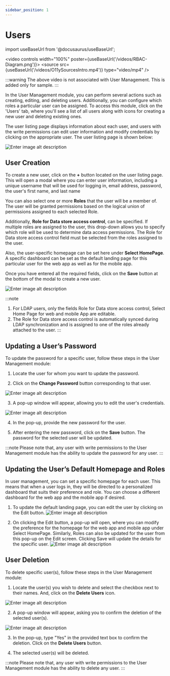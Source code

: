 ```yaml
---
sidebar_position: 1
---
```


# Users

import useBaseUrl from '@docusaurus/useBaseUrl';

<video controls width="100%" poster={useBaseUrl('/videos/RBAC-Diagram.png')}>
  <source src={useBaseUrl('/videos/O11ySourcesIntro.mp4')} type="video/mp4" />
</video>

:::warning
The above video is not associated with User Management. This is added only for sample.
:::

In the User Management module, you can perform several actions such as creating, editing, and deleting users. Additionally, you can configure which roles a particular user can be assigned. To access this module, click on the 'Users' tab, where you'll see a list of all users along with icons for creating a new user and deleting existing ones.

The user listing page displays information about each user, and users with the write permissions can edit user information and modify credentials by clicking on the appropriate user. The user listing page is shown below:

![Enter image alt description](Images/Tb9_Image_3.jpeg)

## User Creation

To create a new user, click on the **+** button located on the user listing page. This will open a modal where you can enter user information, including a unique username that will be used for logging in, email address, password, the user's first name, and last name

You can also select one or more **Roles** that the user will be a member of. The user will be granted permissions based on the logical union of permissions assigned to each selected Role.

Additionally, **Role for Data store access control**, can be specified. If multiple roles are assigned to the user, this drop-down allows you to specify which role will be used to determine data access permissions. The Role for Data store access control field must be selected from the roles assigned to the user.

Also, the user-specific homepage can be set here under **Select HomePage**. A specific dashboard can be set as the default landing page for this particular user for the web app as well as for the mobile app.

Once you have entered all the required fields, click on the **Save** button at the bottom of the modal to create a new user.

![Enter image alt description](Images/FCk_Image_4.png)

:::note

1. For LDAP users, only the fields Role for Data store access control, Select Home Page for web and mobile App are editable.
2. The Role for Data store access control is automatically synced during LDAP synchronization and is assigned to one of the roles already attached to the user.
:::

## Updating a User’s Password

To update the password for a specific user, follow these steps in the User Management module:

1. Locate the user for whom you want to update the password.

2. Click on the **Change Password** button corresponding to that user.

![Enter image alt description](Images/1Nz_Image_5.jpeg)

3. A pop-up window will appear, allowing you to edit the user's credentials.

![Enter image alt description](Images/jpT_Image_6.jpeg)

4. In the pop-up, provide the new password for the user.

5. After entering the new password, click on the **Save** button. The password for the selected user will be updated.

:::note
Please note that, any user with write permissions to the User Management module has the ability to update the password for any user.
:::

## Updating the User’s Default Homepage and Roles

In user management, you can set a specific homepage for each user. This means that when a user logs in, they will be directed to a personalized dashboard that suits their preference and role. You can choose a different dashboard for the web app and the mobile app if desired.

1. To update the default landing page, you can edit the user by clicking on the Edit button.
![Enter image alt description](Images/UbC_Image_7.jpeg)

2. On clicking the Edit button, a pop-up will open, where you can modify the preference for the homepage for the web app and mobile app under Select HomePage. Similarly, Roles can also be updated for the user from this pop-up on the Edit screen. Clicking Save will update the details for the specific user.
![Enter image alt description](Images/BbC_Image_8.jpeg)

## User Deletion

To delete specific user(s), follow these steps in the User Management module:

1. Locate the user(s) you wish to delete and select the checkbox next to their names. And, click on the **Delete Users** icon.

![Enter image alt description](Images/b04_Image_9.jpeg)

2. A pop-up window will appear, asking you to confirm the deletion of the selected user(s).

![Enter image alt description](Images/1VR_Image_10.jpeg)

3. In the pop-up, type "Yes" in the provided text box to confirm the deletion. Click on the **Delete Users** button.

4. The selected user(s) will be deleted.

:::note
Please note that, any user with write permissions to the User Management module has the ability to delete any user.
:::